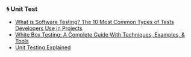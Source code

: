 ### **🌀 Unit Test**

- [What is Software Testing? The 10 Most Common Types of Tests Developers Use in Projects](https://www.freecodecamp.org/news/types-of-software-testing/)
- [White Box Testing: A Complete Guide With Techniques, Examples, & Tools](https://www.softwaretestinghelp.com/white-box-testing-techniques-with-example/)
- [Unit Testing Explained](https://www.freecodecamp.org/news/unit-tests-explained/)